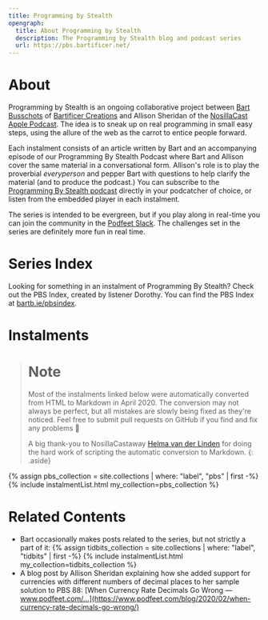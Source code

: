 ```yaml
---
title: Programming by Stealth
opengraph:
  title: About Programming by Stealth
  description: The Programming by Stealth blog and podcast series
  url: https://pbs.bartificer.net/
---
```

# About

Programming by Stealth is an ongoing collaborative project between [Bart Busschots](https://bartb.ie/) of [Bartificer Creations](https://bartificer.net/) and Allison Sheridan of the [NosillaCast Apple Podcast](https://podfeet.com). The idea is to sneak up on real programming in small easy steps, using the allure of the web as the carrot to entice people forward.

Each instalment consists of an article written by Bart and an accompanying episode of our Programming By Stealth Podcast where Bart and Allison cover the same material in a conversational form. Allison's role is to play the proverbial _everyperson_ and pepper Bart with questions to help clarify the material (and to produce the podcast.) You can subscribe to the [Programming By Stealth podcast](https://podfeet.com/ccatp/pbs-rss.xml) directly in your podcatcher of choice, or listen from the embedded player in each instalment.

The series is intended to be evergreen, but if you play along in real-time you can join the community in the [Podfeet Slack](https://podfeet.com/slack). The challenges set in the series are definitely more fun in real time.

# Series Index

Looking for something in an instalment of Programming By Stealth? Check out the PBS Index, created by listener Dorothy. You can find the PBS Index at [bartb.ie/pbsindex](https://bartb.ie/pbsindex).

#  <a name="pbs"></a>Instalments

> # Note
> Most of the instalments linked below were automatically converted from HTML to Markdown in April 2020. The conversion may not always be perfect, but all mistakes are slowly being fixed as they're noticed. Feel free to submit pull requests on GitHub if you find and fix any problems 🙂
>
> A big thank-you to NosillaCastaway [Helma van der Linden](https://github.com/hepabolu) for doing the hard work of scripting the automatic conversion to Markdown.
{: .aside}

{% assign pbs_collection = site.collections | where: "label", "pbs" | first -%}
{% include instalmentList.html my_collection=pbs_collection %}

# <a name="tidbits"></a>Related Contents

* Bart occasionally makes posts related to the series, but not strictly a part of it:
  {% assign tidbits_collection = site.collections | where: "label", "tidbits" | first -%}
  {% include instalmentList.html my_collection=tidbits_collection %}
* A blog post by Allison Sheridan explaining how she added support for currencies with different numbers of decimal places to her sample solution to PBS 88: [When Currency Rate Decimals Go Wrong — www.podfeet.com/…](https://www.podfeet.com/blog/2020/02/when-currency-rate-decimals-go-wrong/)